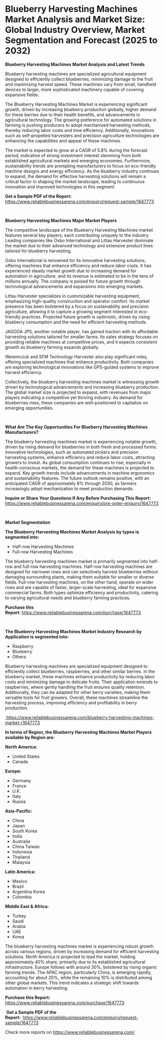 <p><h1>Blueberry Harvesting Machines Market Analysis and Market Size: Global Industry Overview, Market Segmentation and Forecast (2025 to 2032)</h1></p><p><strong>Blueberry Harvesting Machines Market Analysis and Latest Trends</strong></p>
<p><p>Blueberry harvesting machines are specialized agricultural equipment designed to efficiently collect blueberries, minimizing damage to the fruit and maximizing harvest speed. These machines vary from small, handheld devices to larger, more sophisticated machinery capable of covering expansive fields. </p><p>The Blueberry Harvesting Machines Market is experiencing significant growth, driven by increasing blueberry production globally, higher demand for these berries due to their health benefits, and advancements in agricultural technology. The growing preference for automated solutions in farming is pushing producers to adopt mechanized harvesting methods, thereby reducing labor costs and time efficiency. Additionally, innovations such as self-propelled harvesters and precision agriculture technologies are enhancing the capabilities and appeal of these machines.</p><p>The market is expected to grow at a CAGR of 5.8% during the forecast period, indicative of strong investment interest stemming from both established agricultural markets and emerging economies. Furthermore, sustainability trends are prompting manufacturers to focus on eco-friendly machine designs and energy efficiency. As the blueberry industry continues to expand, the demand for effective harvesting solutions will remain a critical factor in shaping the market landscape, leading to continuous innovation and improved technologies in this segment.</p></p>
<p><strong>Get a Sample PDF of the Report:&nbsp;</strong> <a href="https://www.reliablebusinessarena.com/enquiry/request-sample/1647773?utm_campaign=3118&utm_medium=2&utm_source=Github&utm_content=ia&utm_term=10042025&utm_id=blueberry-harvesting-machines">https://www.reliablebusinessarena.com/enquiry/request-sample/1647773</a></p>
<p>&nbsp;</p>
<p><strong>Blueberry Harvesting Machines Major Market Players</strong></p>
<p><p>The competitive landscape of the Blueberry Harvesting Machines market features several key players, each contributing uniquely to the industry. Leading companies like Oxbo International and Littau Harvester dominate the market due to their advanced technology and extensive product lines tailored for blueberry harvesting.</p><p>Oxbo International is renowned for its innovative harvesting solutions, offering machines that enhance efficiency and reduce labor costs. It has experienced steady market growth due to increasing demand for automation in agriculture, and its revenue is estimated to be in the tens of millions annually. The company is poised for future growth through technological advancements and expansions into emerging markets.</p><p>Littau Harvester specializes in customizable harvesting equipment, emphasizing high-quality construction and operator comfort. Its market presence has been bolstered by a focus on sustainability and precision agriculture, allowing it to capture a growing segment interested in eco-friendly practices. Projected future growth is optimistic, driven by rising blueberry consumption and the need for efficient harvesting methods.</p><p>JAGODA JPS, another notable player, has gained traction with its affordable harvesting solutions tailored for smaller farms. Its sales strategy focuses on providing reliable machines at competitive prices, and it expects consistent growth as blueberry farming expands globally.</p><p>Weremczuk and SFM Technology Harvester also play significant roles, offering specialized machines that enhance productivity. Both companies are exploring technological innovations like GPS-guided systems to improve harvest efficiency.</p><p>Collectively, the blueberry harvesting machines market is witnessing growth driven by technological advancements and increasing blueberry production. The global market size is projected to expand, with revenues from major players indicating a competitive yet thriving industry. As demand for blueberries rises, these companies are well-positioned to capitalize on emerging opportunities.</p></p>
<p>&nbsp;</p>
<p><strong>What Are The Key Opportunities For Blueberry Harvesting Machines Manufacturers?</strong></p>
<p><p>The blueberry harvesting machines market is experiencing notable growth, driven by rising demand for blueberries in both fresh and processed forms. Innovative technologies, such as automated pickers and precision harvesting systems, enhance efficiency and reduce labor costs, attracting growers to invest. As global consumption continues to rise, especially in health-conscious markets, the demand for these machines is projected to expand. Key growth trends include advancements in machine ergonomics and sustainability features. The future outlook remains positive, with an anticipated CAGR of approximately 8% through 2030, as farmers increasingly adopt mechanization to meet production demands.</p></p>
<p><strong>Inquire or Share Your Questions If Any Before Purchasing This Report:</strong> <a href="https://www.reliablebusinessarena.com/enquiry/pre-order-enquiry/1647773?utm_campaign=3118&utm_medium=2&utm_source=Github&utm_content=ia&utm_term=10042025&utm_id=blueberry-harvesting-machines">https://www.reliablebusinessarena.com/enquiry/pre-order-enquiry/1647773</a></p>
<p>&nbsp;</p>
<p><strong>Market Segmentation</strong></p>
<p><strong>The Blueberry Harvesting Machines Market Analysis by types is segmented into:</strong></p>
<p><ul><li>Half-row Harvesting Machines</li><li>Full-row Harvesting Machines</li></ul></p>
<p><p>The blueberry harvesting machines market is primarily segmented into half-row and full-row harvesting machines. Half-row harvesting machines are designed for narrower rows and can selectively harvest blueberries without damaging surrounding plants, making them suitable for smaller or diverse fields. Full-row harvesting machines, on the other hand, operate on wider rows and are capable of faster, larger-scale harvesting, ideal for expansive commercial farms. Both types optimize efficiency and productivity, catering to varying agricultural needs and blueberry farming practices.</p></p>
<p><strong>Purchase this Report:&nbsp;</strong><a href="https://www.reliablebusinessarena.com/purchase/1647773?utm_campaign=3118&utm_medium=2&utm_source=Github&utm_content=ia&utm_term=10042025&utm_id=blueberry-harvesting-machines">https://www.reliablebusinessarena.com/purchase/1647773</a></p>
<p>&nbsp;</p>
<p><strong>The Blueberry Harvesting Machines Market Industry Research by Application is segmented into:</strong></p>
<p><ul><li>Raspberry</li><li>Blueberry</li><li>Others</li></ul></p>
<p><p>Blueberry harvesting machines are specialized equipment designed to efficiently collect blueberries, raspberries, and other similar berries. In the blueberry market, these machines enhance productivity by reducing labor costs and minimizing damage to delicate fruits. Their application extends to raspberries, where gently handling the fruit ensures quality retention. Additionally, they can be adapted for other berry varieties, making them versatile tools for fruit growers. Overall, these machines streamline the harvesting process, improving efficiency and profitability in berry production.</p></p>
<p><a href="https://www.reliablebusinessarena.com/blueberry-harvesting-machines-market-r1647773?utm_campaign=3118&utm_medium=2&utm_source=Github&utm_content=ia&utm_term=10042025&utm_id=blueberry-harvesting-machines">&nbsp;https://www.reliablebusinessarena.com/blueberry-harvesting-machines-market-r1647773</a></p>
<p><strong>In terms of Region, the Blueberry Harvesting Machines Market Players available by Region are:</strong></p>
<p>
    <p> <strong> North America: </strong>
        <ul>
            <li>United States</li>
            <li>Canada</li>
        </ul>
        </p> 
    <p> <strong> Europe: </strong>
        <ul>
            <li>Germany</li>
            <li>France</li>
            <li>U.K.</li>
            <li>Italy</li>
            <li>Russia</li>
        </ul>
        </p> 
    <p> <strong> Asia-Pacific: </strong>
        <ul>
            <li>China</li>
            <li>Japan</li>
            <li>South Korea</li>
            <li>India</li>
            <li>Australia</li>
            <li>China Taiwan</li>
            <li>Indonesia</li>
            <li>Thailand</li>
            <li>Malaysia</li>
        </ul>
        </p> 
    <p> <strong> Latin America: </strong>
        <ul>
            <li>Mexico</li>
            <li>Brazil</li>
            <li>Argentina Korea</li>
            <li>Colombia</li>
        </ul>
        </p> 
    <p> <strong> Middle East & Africa: </strong>
        <ul>
            <li>Turkey</li>
            <li>Saudi</li>
            <li>Arabia</li>
            <li>UAE</li>
            <li>Korea</li>
        </ul>
    </p>
    </p>
<p><p>The blueberry harvesting machines market is experiencing robust growth across various regions, driven by increasing demand for efficient harvesting solutions. North America is projected to lead the market, holding approximately 40% share, primarily due to its established agricultural infrastructure. Europe follows with around 30%, bolstered by rising organic farming trends. The APAC region, particularly China, is emerging rapidly, accounting for about 20%, while the remaining 10% is distributed among other global markets. This trend indicates a strategic shift towards automation in berry harvesting.</p></p>
<p><strong>Purchase this Report: </strong><a href="https://www.reliablebusinessarena.com/purchase/1647773?utm_campaign=3118&utm_medium=2&utm_source=Github&utm_content=ia&utm_term=10042025&utm_id=blueberry-harvesting-machines">https://www.reliablebusinessarena.com/purchase/1647773</a></p>
<p>&nbsp;<strong>Get a Sample PDF of the Report:&nbsp;&nbsp;</strong><a href="https://www.reliablebusinessarena.com/enquiry/request-sample/1647773?utm_campaign=3118&utm_medium=2&utm_source=Github&utm_content=ia&utm_term=10042025&utm_id=blueberry-harvesting-machines">https://www.reliablebusinessarena.com/enquiry/request-sample/1647773</a></p>
<p><strong></strong></p>
<p>Check more reports on <a href="https://www.reliablebusinessarena.com/?utm_campaign=3118&utm_medium=2&utm_source=Github&utm_content=ia&utm_term=10042025&utm_id=blueberry-harvesting-machines">https://www.reliablebusinessarena.com/</a></p>